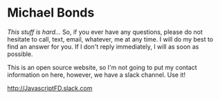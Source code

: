 # Michael Bonds

_This stuff is hard..._
So, if you ever have any questions, please do not hesitate to call, text, email, whatever, me at any time. I will do my best to find an answer for you. If I don't reply immediately, I will as soon as possible.

This is an open source website, so I'm not going to put my contact information on here, however, we have a slack channel. Use it!

http://JavascriptFD.slack.com
